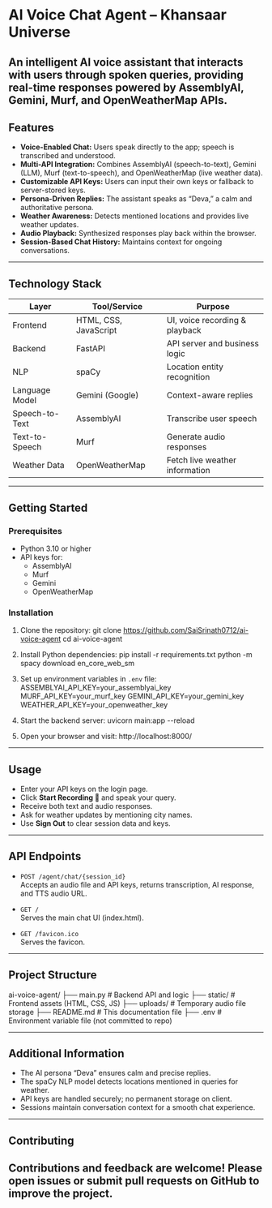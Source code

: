 # AI Voice Chat Agent – Khansaar Universe

An intelligent AI voice assistant that interacts with users through spoken queries, providing real-time responses powered by AssemblyAI, Gemini, Murf, and OpenWeatherMap APIs.
---

## Features

- **Voice-Enabled Chat:** Users speak directly to the app; speech is transcribed and understood.
- **Multi-API Integration:** Combines AssemblyAI (speech-to-text), Gemini (LLM), Murf (text-to-speech), and OpenWeatherMap (live weather data).
- **Customizable API Keys:** Users can input their own keys or fallback to server-stored keys.
- **Persona-Driven Replies:** The assistant speaks as “Deva,” a calm and authoritative persona.
- **Weather Awareness:** Detects mentioned locations and provides live weather updates.
- **Audio Playback:** Synthesized responses play back within the browser.
- **Session-Based Chat History:** Maintains context for ongoing conversations.
---

## Technology Stack

| Layer          | Tool/Service         | Purpose                          |
|----------------|---------------------|---------------------------------|
| Frontend       | HTML, CSS, JavaScript | UI, voice recording & playback  |
| Backend        | FastAPI             | API server and business logic   |
| NLP            | spaCy               | Location entity recognition     |
| Language Model | Gemini (Google)     | Context-aware replies           |
| Speech-to-Text | AssemblyAI          | Transcribe user speech          |
| Text-to-Speech | Murf                | Generate audio responses        |
| Weather Data   | OpenWeatherMap      | Fetch live weather information  |
---

## Getting Started

### Prerequisites

- Python 3.10 or higher
- API keys for:
  - AssemblyAI
  - Murf
  - Gemini
  - OpenWeatherMap

### Installation

1. Clone the repository:
git clone  https://github.com/SaiSrinath0712/ai-voice-agent
cd ai-voice-agent

2. Install Python dependencies:
pip install -r requirements.txt
python -m spacy download en_core_web_sm

3. Set up environment variables in `.env` file:
ASSEMBLYAI_API_KEY=your_assemblyai_key
MURF_API_KEY=your_murf_key
GEMINI_API_KEY=your_gemini_key
WEATHER_API_KEY=your_openweather_key

4. Start the backend server:
uvicorn main:app --reload

5. Open your browser and visit:
http://localhost:8000/
---
## Usage

- Enter your API keys on the login page.
- Click **Start Recording 🎤** and speak your query.
- Receive both text and audio responses.
- Ask for weather updates by mentioning city names.
- Use **Sign Out** to clear session data and keys.
---

## API Endpoints

- `POST /agent/chat/{session_id}`  
Accepts an audio file and API keys, returns transcription, AI response, and TTS audio URL.

- `GET /`  
Serves the main chat UI (index.html).

- `GET /favicon.ico`  
Serves the favicon.
---

## Project Structure

ai-voice-agent/
├── main.py # Backend API and logic
├── static/ # Frontend assets (HTML, CSS, JS)
├── uploads/ # Temporary audio file storage
├── README.md # This documentation file
├── .env # Environment variable file (not committed to repo)

---
## Additional Information

- The AI persona “Deva” ensures calm and precise replies.
- The spaCy NLP model detects locations mentioned in queries for weather.
- API keys are handled securely; no permanent storage on client.
- Sessions maintain conversation context for a smooth chat experience.
---

## Contributing

Contributions and feedback are welcome! Please open issues or submit pull requests on GitHub to improve the project.
---


